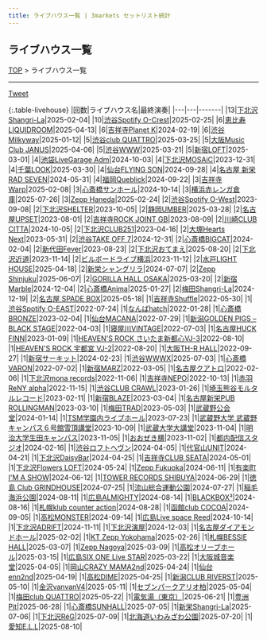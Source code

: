 ```yaml
---
title: ライブハウス一覧 | 3markets セットリスト統計
---
```

## ライブハウス一覧

[TOP](/setlist/) > ライブハウス一覧

___

 <a href="https://twitter.com/share?ref_src=twsrc%5Etfw" data-text="3markets[ ]セットリスト > ライブハウス一覧" class="twitter-share-button" data-via="3markets" data-hashtags="3markets" data-related="3markets" data-show-count="false">Tweet</a>

{:.table-livehouse}
|回数|ライブハウス名|最終演奏|
|---|---|-------|
|13|[下北沢Shangri-La](livehouse012.html)|2025-02-04|
|10|[渋谷Spotify O-Crest](livehouse008.html)|2025-02-25|
|6|[恵比寿LIQUIDROOM](livehouse001.html)|2025-04-13|
|6|[吉祥寺Planet K](livehouse003.html)|2024-02-19|
|6|[渋谷Milkyway](livehouse010.html)|2025-01-12|
|5|[渋谷club QUATTRO](livehouse002.html)|2025-03-25|
|5|[大阪Music Club JANUS](livehouse016.html)|2025-04-06|
|5|[渋谷WWW](livehouse036.html)|2025-03-21|
|5|[新宿LOFT](livehouse041.html)|2025-03-01|
|4|[池袋LiveGarage Adm](livehouse006.html)|2024-10-03|
|4|[下北沢MOSAiC](livehouse011.html)|2023-12-31|
|4|[千葉LOOK](livehouse014.html)|2025-03-30|
|4|[仙台FLYING SON](livehouse018.html)|2024-09-28|
|4|[名古屋 新栄RAD SEVEN](livehouse023.html)|2024-05-31|
|4|[福岡Queblick](livehouse054.html)|2024-09-22|
|3|[吉祥寺Warp](livehouse005.html)|2025-02-08|
|3|[心斎橋サンホール](livehouse061.html)|2024-10-14|
|3|[横浜赤レンガ倉庫](livehouse062.html)|2025-07-26|
|3|[Zepp Haneda](livehouse077.html)|2025-02-24|
|2|[渋谷Spotify O-West](livehouse009.html)|2023-09-08|
|2|[下北沢SHELTER](livehouse013.html)|2023-10-05|
|2|[静岡UMBER](livehouse021.html)|2025-03-28|
|2|[名古屋UPSET](livehouse024.html)|2023-08-01|
|2|[吉祥寺ROCK JOINT GB](livehouse039.html)|2023-08-09|
|2|[川崎CLUB CITTA](livehouse045.html)|2024-10-05|
|2|[下北沢CLUB251](livehouse047.html)|2023-04-16|
|2|[大塚Hearts Next](livehouse048.html)|2023-05-31|
|2|[渋谷TAKE OFF 7](livehouse049.html)|2024-12-31|
|2|[心斎橋BIGCAT](livehouse055.html)|2024-02-04|
|2|[新代田Fever](livehouse057.html)|2023-08-23|
|2|[下北沢おてまえ](livehouse058.html)|2025-08-20|
|2|[下北沢近道](livehouse059.html)|2023-11-14|
|2|[ビルボードライブ横浜](livehouse067.html)|2023-11-12|
|2|[水戸LIGHT HOUSE](livehouse068.html)|2025-04-18|
|2|[新栄シャングリラ](livehouse071.html)|2024-07-07|
|2|[Zepp Shinjuku](livehouse072.html)|2025-06-07|
|2|[GORILLA HALL OSAKA](livehouse073.html)|2025-03-20|
|2|[新宿Marble](livehouse078.html)|2024-12-04|
|2|[心斎橋Anima](livehouse081.html)|2025-01-27|
|2|[梅田Shangri-La](livehouse096.html)|2024-12-19|
|2|[名古屋 SPADE BOX](livehouse107.html)|2025-05-18|
|1|[吉祥寺Shuffle](livehouse004.html)|2022-05-30|
|1|[渋谷Spotify O-EAST](livehouse007.html)|2022-07-24|
|1|[なんばhatch](livehouse015.html)|2022-01-28|
|1|[心斎橋BRONZE](livehouse017.html)|2023-02-04|
|1|[仙台MACANA](livehouse019.html)|2022-07-29|
|1|[新潟GOLDEN PIGS – BLACK STAGE](livehouse020.html)|2022-04-03|
|1|[寝屋川VINTAGE](livehouse022.html)|2022-07-03|
|1|[名古屋HUCK FINN](livehouse025.html)|2023-01-09|
|1|[HEAVEN'S ROCK さいたま新都心VJ-3](livehouse026.html)|2022-08-10|
|1|[HEAVEN'S ROCK 宇都宮 VJ-2](livehouse027.html)|2022-08-20|
|1|[大阪TH-R HALL](livehouse028.html)|2022-09-27|
|1|[新宿サーキット](livehouse030.html)|2024-02-23|
|1|[渋谷WWWX](livehouse037.html)|2025-07-03|
|1|[心斎橋VARON](livehouse038.html)|2022-07-02|
|1|[新宿MARZ](livehouse040.html)|2022-03-05|
|1|[名古屋クアトロ](livehouse042.html)|2022-02-06|
|1|[下北沢mona records](livehouse043.html)|2022-11-06|
|1|[吉祥寺NEPO](livehouse044.html)|2022-10-13|
|1|[赤羽ReNY alpha](livehouse046.html)|2022-11-15|
|1|[渋谷CLUB CRAWL](livehouse050.html)|2023-01-26|
|1|[埼玉熊谷モルタルレコード](livehouse051.html)|2023-02-11|
|1|[新宿BLAZE](livehouse052.html)|2023-03-04|
|1|[名古屋新栄PUB ROLLINGMAN](livehouse053.html)|2023-03-10|
|1|[梅田TRAD](livehouse056.html)|2023-05-03|
|1|[武蔵野公会堂](livehouse060.html)|2024-01-14|
|1|[TSM学園内ライブホール](livehouse063.html)|2023-07-23|
|1|[武蔵野大学 武蔵野キャンパス６号館雪頂講堂](livehouse064.html)|2023-10-09|
|1|[武蔵大学大講堂](livehouse065.html)|2023-11-04|
|1|[明治大学生田キャンパス](livehouse066.html)|2023-11-05|
|1|[おおぜき横](livehouse069.html)|2023-11-02|
|1|[都内配信スタジオ](livehouse070.html)|2024-02-16|
|1|[渋谷ロフトヘヴン](livehouse074.html)|2024-04-05|
|1|[代官山UNIT](livehouse075.html)|2024-04-21|
|1|[下北沢DaisyBar](livehouse076.html)|2024-04-25|
|1|[吉祥寺CLUB SEATA](livehouse079.html)|2024-05-01|
|1|[下北沢Flowers LOFT](livehouse080.html)|2024-05-24|
|1|[Zepp Fukuoka](livehouse082.html)|2024-06-11|
|1|[有楽町 I'M A SHOW](livehouse083.html)|2024-06-12|
|1|[TOWER RECORDS SHIBUYA](livehouse084.html)|2024-06-29|
|1|[徳島 Club GRINDHOUSE](livehouse085.html)|2024-07-25|
|1|[流山総合運動公園](livehouse086.html)|2024-07-27|
|1|[稲毛海浜公園](livehouse087.html)|2024-08-11|
|1|[広島ALMIGHTY](livehouse088.html)|2024-08-14|
|1|[BLACKBOX³](livehouse089.html)|2024-08-16|
|1|[札幌klub counter action](livehouse090.html)|2024-08-28|
|1|[函館club COCOA](livehouse091.html)|2024-09-05|
|1|[高松MONSTER](livehouse092.html)|2024-09-14|
|1|[広島Live space Reed](livehouse093.html)|2024-10-14|
|1|[下北沢ADRIFT](livehouse094.html)|2024-11-11|
|1|[下北沢演屋](livehouse095.html)|2024-12-03|
|1|[名古屋ダイアモンドホール](livehouse097.html)|2025-02-02|
|1|[KT Zepp Yokohama](livehouse098.html)|2025-02-26|
|1|[札幌BESSIE HALL](livehouse099.html)|2025-03-07|
|1|[Zepp Nagoya](livehouse100.html)|2025-03-09|
|1|[高松オリーブホール](livehouse101.html)|2025-03-15|
|1|[広島SIX ONE Live STAR](livehouse102.html)|2025-03-22|
|1|[大阪城音楽堂](livehouse103.html)|2025-04-05|
|1|[岡山CRAZY MAMA2nd](livehouse104.html)|2025-04-24|
|1|[仙台enn2nd](livehouse105.html)|2025-04-19|
|1|[高松DIME](livehouse106.html)|2025-04-25|
|1|[新潟CLUB RIVERST](livehouse108.html)|2025-05-10|
|1|[金沢vanvanV4](livehouse109.html)|2025-05-11|
|1|[セブンパークアリオ柏](livehouse110.html)|2025-05-04|
|1|[梅田club QUATTRO](livehouse111.html)|2025-05-22|
|1|[電気湯（東京）](livehouse112.html)|2025-06-21|
|1|[豊洲Pit](livehouse113.html)|2025-06-28|
|1|[心斎橋SUNHALL](livehouse114.html)|2025-07-05|
|1|[新栄Shangri-La](livehouse115.html)|2025-07-06|
|1|[下北沢RéG](livehouse116.html)|2025-07-09|
|1|[北海道いわみざわ公園](livehouse117.html)|2025-07-20|
|1|[愛知E.L.L](livehouse118.html)|2025-08-10|


<script src="https://cdnjs.cloudflare.com/ajax/libs/jquery/3.6.1/jquery.min.js" integrity="sha512-aVKKRRi/Q/YV+4mjoKBsE4x3H+BkegoM/em46NNlCqNTmUYADjBbeNefNxYV7giUp0VxICtqdrbqU7iVaeZNXA==" crossorigin="anonymous" referrerpolicy="no-referrer"></script>
<script src="https://cdnjs.cloudflare.com/ajax/libs/jquery.tablesorter/2.31.3/js/jquery.tablesorter.min.js" integrity="sha512-qzgd5cYSZcosqpzpn7zF2ZId8f/8CHmFKZ8j7mU4OUXTNRd5g+ZHBPsgKEwoqxCtdQvExE5LprwwPAgoicguNg==" crossorigin="anonymous" referrerpolicy="no-referrer"></script>
<link rel="stylesheet" href="https://cdnjs.cloudflare.com/ajax/libs/jquery.tablesorter/2.31.3/css/theme.default.min.css" integrity="sha512-wghhOJkjQX0Lh3NSWvNKeZ0ZpNn+SPVXX1Qyc9OCaogADktxrBiBdKGDoqVUOyhStvMBmJQ8ZdMHiR3wuEq8+w==" crossorigin="anonymous" referrerpolicy="no-referrer" />
<script>
$(function() {
    $(".table-livehouse").tablesorter({sortList:[[0, 1]]});
});
</script>

<script async src="https://platform.twitter.com/widgets.js" charset="utf-8"></script>